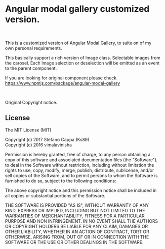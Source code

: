 <br>

# Angular modal gallery customized version.

<br>

This is a customized version of Angular Modal Gallery, to suite on of my own personal requirements.

This basically support a rich version of Image class.
Selectable images from the carosel.
Each Image selection or deselection will be emitted as an event to the parent component.

If you are looking for original component please check.
https://www.npmjs.com/package/angular-modal-gallery

<br>

Original Copyright notice.

## License

The MIT License (MIT)

Copyright (c) 2017 Stefano Cappa (Ks89)<br>
Copyright (c) 2016 vimalavinisha

Permission is hereby granted, free of charge, to any person obtaining a copy
of this software and associated documentation files (the "Software"), to deal
in the Software without restriction, including without limitation the rights
to use, copy, modify, merge, publish, distribute, sublicense, and/or sell
copies of the Software, and to permit persons to whom the Software is
furnished to do so, subject to the following conditions:

The above copyright notice and this permission notice shall be included in all
copies or substantial portions of the Software.

THE SOFTWARE IS PROVIDED "AS IS", WITHOUT WARRANTY OF ANY KIND, EXPRESS OR
IMPLIED, INCLUDING BUT NOT LIMITED TO THE WARRANTIES OF MERCHANTABILITY,
FITNESS FOR A PARTICULAR PURPOSE AND NON INFRINGEMENT. IN NO EVENT SHALL THE
AUTHORS OR COPYRIGHT HOLDERS BE LIABLE FOR ANY CLAIM, DAMAGES OR OTHER
LIABILITY, WHETHER IN AN ACTION OF CONTRACT, TORT OR OTHERWISE, ARISING FROM,
OUT OF OR IN CONNECTION WITH THE SOFTWARE OR THE USE OR OTHER DEALINGS IN THE
SOFTWARE.

